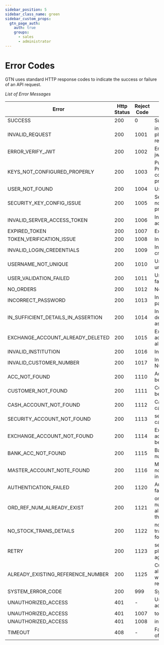 ```yaml
---
sidebar_position: 5
sidebar_class_name: green
sidebar_custom_props:
  gtn_page_auth:
    auth: true
    groups:
      - sales
      - administrator
---
```


# Error Codes

GTN uses standard HTTP response codes to indicate the success or failure of an API request.

*List of Error Messages*

Error | Http Status | Reject Code | Description
---------|----------|---------|---------
SUCCESS | 200	| 0 | Success
INVALID_REQUEST | 200	| 1001	| invalid request. please check request again.
ERROR_VERIFY_JWT | 200	| 1002	| Error in verifying jwt
KEYS_NOT_CONFIGURED_PROPERLY | 200	| 1003	| Public and Private Keys not configured properly
USER_NOT_FOUND | 200	| 1004	| User not found
SECURITY_KEY_CONFIG_ISSUE | 200	| 1005	| Security Keys are not configured properly
INVALID_SERVER_ACCESS_TOKEN | 200	| 1006	| Invalid Server access token
EXPIRED_TOKEN | 200	| 1007	| Expired Token
TOKEN_VERIFICATION_ISSUE | 200	| 1008	| Invalid Token
INVALID_LOGIN_CREDENTIALS | 200	| 1009	| Invalid login credentials
USERNAME_NOT_UNIQUE | 200	| 1010	| Username is not unique
USER_VALIDATION_FAILED | 200	| 1011	| User validation failed
NO_ORDERS | 200	| 1012	| No orders found
INCORRECT_PASSWORD | 200	| 1013	| Incorrect password
IN_SUFFICIENT_DETAILS_IN_ASSERTION | 200	| 1014	| Insufficient details in assertion
EXCHANGE_ACCOUNT_ALREADY_DELETED | 200	| 1015	| Exchange account is already deleted
INVALID_INSTITUTION | 200	| 1016	| Invalid institution
INVALID_CUSTOMER_NUMBER | 200	| 1017	| Invalid Customer Number
ACC_NOT_FOUND | 200	| 1110	| Account cannot be found
CUSTOMER_NOT_FOUND | 200	| 1111	| Customer cannot be found
CASH_ACCOUNT_NOT_FOUND | 200	| 1112	| Cash account cannot be found
SECURITY_ACCOUNT_NOT_FOUND | 200	| 1113	| security account cannot be found
EXCHANGE_ACCOUNT_NOT_FOUND | 200	| 1114	| Exchange account cannot be found
BANK_ACC_NOT_FOUND | 200	| 1115	| Bank account number
MASTER_ACCOUNT_NOTE_FOUND | 200	| 1116 | Master Account not found for the institution
AUTHENTICATION_FAILED | 200	| 1120 | Authentication failed
ORD_REF_NUM_ALREADY_EXIST | 200	| 1121 | order reference number is already exist in the system.
NO_STOCK_TRANS_DETAILS | 200	| 1122 | no stock transactions found.
RETRY | 200	| 1123 | server is busy, please retry again.
ALREADY_EXISTING_REFERENCE_NUMBER | 200	| 1125 | Customer is already created with the referenceNumber
SYSTEM_ERROR_CODE	| 200	| 999 | System Error
UNAUTHORIZED_ACCESS	| 401	| - | User has no access
UNAUTHORIZED_ACCESS	| 401	| 1007 | token expired
UNAUTHORIZED_ACCESS	| 401	| 1008 | invalid token
TIMEOUT	| 408	| - | Failed because of timeout
